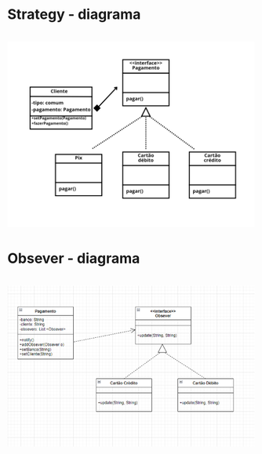 <h1>Strategy - diagrama</h1>

<h1 align="center"> <img src = "https://github.com/Diane-Moreno/bertoti/blob/main/Engenharia%20III/Strategy/diagrama.png" height=auto width=800px></h1> 


<h1>Obsever - diagrama</h1>

<h1 align="center"> <img src = "https://github.com/Diane-Moreno/bertoti/blob/main/Engenharia%20III/Obsever/Diagrama.png" height=auto width=800px></h1> 
